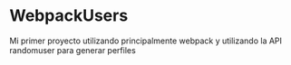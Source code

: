 # WebpackUsers
Mi primer proyecto utilizando principalmente webpack y utilizando la API randomuser para generar perfiles
